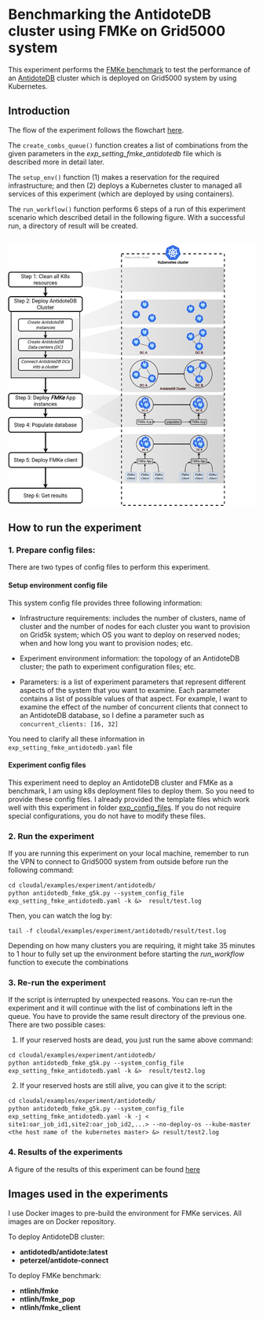 # Benchmarking the AntidoteDB cluster using FMKe on Grid5000 system
This experiment performs the [FMKe benchmark](https://github.com/ntlinh16/FMKe) to test the performance of an [AntidoteDB](https://www.antidotedb.eu/) cluster which is deployed on Grid5000 system by using Kubernetes.

## Introduction

The flow of the experiment follows the flowchart [here](https://github.com/ntlinh16/cloudal#an-experiment-workflow-with-cloudal).

The `create_combs_queue()` function creates a list of combinations from the given parameters in the _exp_setting_fmke_antidotedb_ file which is described more in detail later.

The `setup_env()` function (1) makes a reservation for the required infrastructure; and then (2) deploys a Kubernetes cluster to managed all services of this experiment (which are deployed by using containers).

The `run_workflow()` function performs 6 steps of a run of this experiment scenario which described detail in the following figure. With a successful run, a directory of result will be created.

<p align="center">
    <br>
    <img src="https://raw.githubusercontent.com/ntlinh16/cloudal/master/images/exp_fmke_antidotedb_workflow.png" width="600"/>
    <br>
<p>
                

## How to run the experiment

### 1. Prepare config files:
There are two types of config files to perform this experiment.

#### Setup environment config file
This system config file provides three following information:

* Infrastructure requirements: includes the number of clusters, name of cluster and the number of nodes for each cluster you want to provision on Grid5k system; which OS you want to deploy on reserved nodes; when and how long you want to provision nodes; etc.

* Experiment environment information: the topology of an AntidoteDB cluster; the path to experiment configuration files; etc.

* Parameters: is a list of experiment parameters that represent different aspects of the system that you want to examine. Each parameter contains a list of possible values of that aspect. For example, I want to examine the effect of the number of concurrent clients that connect to an AntidoteDB database, so I define a parameter such as `concurrent_clients: [16, 32]`

You need to clarify all these information in `exp_setting_fmke_antidotedb.yaml` file

#### Experiment config files 

This experiment need to deploy an AntidoteDB cluster and FMKe as a benchmark, I am using k8s deployment files to deploy them. So you need to provide these config files.
I already provided the template files which work well with this experiment in folder [exp_config_files](https://github.com/ntlinh16/cloudal/tree/master/examples/experiment/antidotedb/exp_config_files). If you do not require special configurations, you do not have to modify these files.

### 2. Run the experiment
If you are running this experiment on your local machine, remember to run the VPN to connect to Grid5000 system from outside before run the following command:

```
cd cloudal/examples/experiment/antidotedb/
python antidotedb_fmke_g5k.py --system_config_file exp_setting_fmke_antidotedb.yaml -k &>  result/test.log
```
Then, you can watch the log by:

```
tail -f cloudal/examples/experiment/antidotedb/result/test.log
```
Depending on how many clusters you are requiring, it might take 35 minutes to 1 hour to fully set up the environment before starting the _run_workflow_ function to execute the combinations

### 3. Re-run the experiment
If the script is interrupted by unexpected reasons. You can re-run the experiment and it will continue with the list of combinations left in the queue. You have to provide the same result directory of the previous one. There are two possible cases:

1. If your reserved hosts are dead, you just run the same above command:
```
cd cloudal/examples/experiment/antidotedb/
python antidotedb_fmke_g5k.py --system_config_file exp_setting_fmke_antidotedb.yaml -k &>  result/test2.log
```

2. If your reserved hosts are still alive, you can give it to the script:
```
cd cloudal/examples/experiment/antidotedb/
python antidotedb_fmke_g5k.py --system_config_file exp_setting_fmke_antidotedb.yaml -k -j < site1:oar_job_id1,site2:oar_job_id2,...> --no-deploy-os --kube-master <the host name of the kubernetes master> &> result/test2.log
```

### 4. Results of the experiments

A figure of the results of this experiment can be found [here](https://github.com/ntlinh16/cloudal/tree/master/examples/experiment/antidotedb/results)


## Images used in the experiments

I use Docker images to pre-build the environment for FMKe services. All images are on Docker repository.

To deploy AntidoteDB cluster:

* **antidotedb/antidote:latest**
* **peterzel/antidote-connect**

To deploy FMKe benchmark:

* **ntlinh/fmke**
* **ntlinh/fmke_pop**
* **ntlinh/fmke_client**